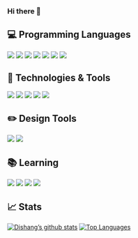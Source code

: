 ### Hi there 👋

<!--
**Dishang04/Dishang04** is a ✨ _special_ ✨ repository because its `README.md` (this file) appears on your GitHub profile.

Here are some ideas to get you started:

- 🔭 I’m currently working on ...
- 🌱 I’m currently learning ...
- 👯 I’m looking to collaborate on ...
- 🤔 I’m looking for help with ...
- 💬 Ask me about ...
- 📫 How to reach me: ...
- 😄 Pronouns: ...
- ⚡ Fun fact: ...
-->

## 💻 Programming Languages
![](https://img.shields.io/badge/Code-JavaScript-informational?style=flat&logo=javascript&logoColor=white&color=119ECA)
![](https://img.shields.io/badge/Code-HTML-informational?style=flat&logo=html5&logoColor=white&color=119ECA)
![](https://img.shields.io/badge/Code-CSS-informational?style=flat&logo=css3&logoColor=white&color=119ECA)
![](https://img.shields.io/badge/Code-Java-informational?style=flat&logo=java&logoColor=white&color=119ECA)
![](https://img.shields.io/badge/Library-Leaflet-informational?style=flat&logo=leaflet&logoColor=white&color=119ECA)
![](https://img.shields.io/badge/Code-Python-informational?style=flat&logo=python&logoColor=white&color=119ECA)
![](https://img.shields.io/badge/Framework-AFrame-informational?style=flat&logo=a-frame&logoColor=white&color=119ECA)

## 🔧 Technologies & Tools
![](https://img.shields.io/badge/Editor-RaspberryPi-informational?style=flat&logo=raspberry-pi&logoColor=white&color=119ECA)
![](https://img.shields.io/badge/Editor-VisualStudioCode-informational?style=flat&logo=visual-studio-code&logoColor=white&color=119ECA)
![](https://img.shields.io/badge/Editor-Arduino-informational?style=flat&logo=arduino&logoColor=white&color=119ECA)
![](https://img.shields.io/badge/Editor-Atom-informational?style=flat&logo=atom&logoColor=white&color=119ECA)
![](https://img.shields.io/badge/Editor-AndoidStudio-informational?style=flat&logo=android-studio&logoColor=white&color=119ECA)

## ✏️ Design Tools
![](https://img.shields.io/badge/Tool-Figma-informational?style=flat&logo=figma&logoColor=white&color=119ECA)
![](https://img.shields.io/badge/Tool-AdobeXD-informational?style=flat&logo=adobezxd&logoColor=white&color=119ECA)

## 📚 Learning
![](https://img.shields.io/badge/Framework-Laravel-informational?style=flat&logo=laravel&logoColor=white&color=119ECA)
![](https://img.shields.io/badge/Framework-React-informational?style=flat&logo=react&logoColor=white&color=119ECA)
![](https://img.shields.io/badge/Library-Redux-informational?style=flat&logo=redux&logoColor=white&color=119ECA)
![](https://img.shields.io/badge/Framework-Vue.js-informational?style=flat&logo=vue-dot-js&logoColor=white&color=119ECA)

## 📈 Stats
[![Dishang’s github stats](https://github-readme-stats.vercel.app/api?username=Dishang04&count_private=true&show_icons=true&theme=light&bg_color=ffffff&line_height=20&title_color=48b2db&icon_color=119ECA)](https://github.com/anuraghazra/github-readme-stats)
[![Top Languages](https://github-readme-stats.vercel.app/api/top-langs/?username=Dishang04&theme=light&langs_count=6&layout=compact&bg_color=ffffff&title_color=119ECA&icon_color=48b2db)](https://github.com/anuraghazra/github-readme-stats)

